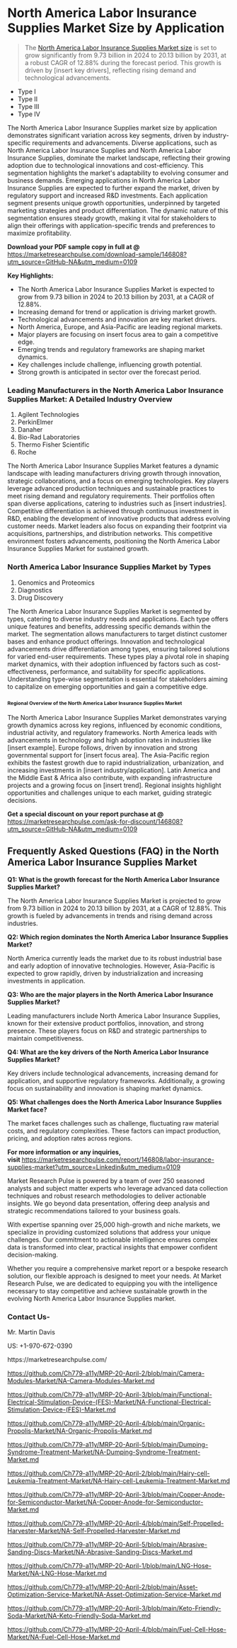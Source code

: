 <h1>North America Labor Insurance Supplies Market&nbsp;Size by Application</h1><blockquote><p>The <a href="https://marketresearchpulse.com/download-sample/146808?utm_source=GitHub-NA&amp;utm_medium=0109">North America Labor Insurance Supplies Market size</a> is set to grow significantly from 9.73 billion in 2024 to 20.13 billion by 2031, at a robust CAGR of 12.88% during the forecast period. This growth is driven by [insert key drivers], reflecting rising demand and technological advancements.</p></blockquote><ul><li>Type I<li> Type II<li> Type III<li> Type IV</li></ul><p>The North America Labor Insurance Supplies market size by application demonstrates significant variation across key segments, driven by industry-specific requirements and advancements. Diverse applications, such as North America Labor Insurance Supplies and North America Labor Insurance Supplies, dominate the market landscape, reflecting their growing adoption due to technological innovations and cost-efficiency. This segmentation highlights the market's adaptability to evolving consumer and business demands. Emerging applications in North America Labor Insurance Supplies are expected to further expand the market, driven by regulatory support and increased R&D investments. Each application segment presents unique growth opportunities, underpinned by targeted marketing strategies and product differentiation. The dynamic nature of this segmentation ensures steady growth, making it vital for stakeholders to align their offerings with application-specific trends and preferences to maximize profitability.</p><p><strong>Download your PDF sample copy in full at @ </strong><a href="https://marketresearchpulse.com/download-sample/146808?utm_source=GitHub-NA&amp;utm_medium=0109">https://marketresearchpulse.com/download-sample/146808?utm_source=GitHub-NA&amp;utm_medium=0109</a></p><p><strong>Key Highlights: </strong></p><ul><li>The North America Labor Insurance Supplies Market is expected to grow from 9.73 billion in 2024 to 20.13 billion by 2031, at a CAGR of 12.88%.</li><li>Increasing demand for trend or application is driving market growth.</li><li>Technological advancements and innovation are key market drivers.</li><li>North America, Europe, and Asia-Pacific are leading regional markets.</li><li>Major players are focusing on insert focus area to gain a competitive edge.</li><li>Emerging trends and regulatory frameworks are shaping market dynamics.</li><li>Key challenges include challenge, influencing growth potential.</li><li>Strong growth is anticipated in sector over the forecast period.</li></ul><h3>Leading Manufacturers in the North America Labor Insurance Supplies Market: A Detailed Industry Overview</h3><ol><li>Agilent Technologies</li><li>PerkinElmer</li><li>Danaher</li><li>Bio-Rad Laboratories</li><li>Thermo Fisher Scientific</li><li>Roche</li></ol><div class="flex max-w-full flex-col flex-grow"><div class="min-h-8 text-message flex w-full flex-col items-end gap-2 whitespace-normal break-words [.text-message+&amp;]:mt-5" dir="auto" data-message-author-role="assistant" data-message-id="fd8432e4-4910-450d-b182-61b7bfb0a01f" data-message-model-slug="gpt-4o"><div class="flex w-full flex-col gap-1 empty:hidden first:pt-[3px]"><div class="markdown prose w-full break-words dark:prose-invert light"><p>The North America Labor Insurance Supplies Market features a dynamic landscape with leading manufacturers driving growth through innovation, strategic collaborations, and a focus on emerging technologies. Key players leverage advanced production techniques and sustainable practices to meet rising demand and regulatory requirements. Their portfolios often span diverse applications, catering to industries such as [insert industries]. Competitive differentiation is achieved through continuous investment in R&amp;D, enabling the development of innovative products that address evolving customer needs. Market leaders also focus on expanding their footprint via acquisitions, partnerships, and distribution networks. This competitive environment fosters advancements, positioning the North America Labor Insurance Supplies Market for sustained growth.</p></div></div></div></div><h3>North America Labor Insurance Supplies Market by Types</h3><ol><li>Genomics and Proteomics<li> Diagnostics<li> Drug Discovery</li></ol><div class="flex max-w-full flex-col flex-grow"><div class="min-h-8 text-message flex w-full flex-col items-end gap-2 whitespace-normal break-words [.text-message+&amp;]:mt-5" dir="auto" data-message-author-role="assistant" data-message-id="084470be-0bb7-4664-bddf-5156b4f41249" data-message-model-slug="gpt-4o-mini"><div class="flex w-full flex-col gap-1 empty:hidden first:pt-[3px]"><div class="markdown prose w-full break-words dark:prose-invert light"><p>The North America Labor Insurance Supplies Market is segmented by types, catering to diverse industry needs and applications. Each type offers unique features and benefits, addressing specific demands within the market. The segmentation allows manufacturers to target distinct customer bases and enhance product offerings. Innovation and technological advancements drive differentiation among types, ensuring tailored solutions for varied end-user requirements. These types play a pivotal role in shaping market dynamics, with their adoption influenced by factors such as cost-effectiveness, performance, and suitability for specific applications. Understanding type-wise segmentation is essential for stakeholders aiming to capitalize on emerging opportunities and gain a competitive edge.</p></div></div></div></div><h3><span style="font-size: 11px;">Regional Overview of the North America Labor Insurance Supplies Market</span></h3><div class="flex max-w-full flex-col flex-grow"><div class="min-h-8 text-message flex w-full flex-col items-end gap-2 whitespace-normal break-words [.text-message+&amp;]:mt-5" dir="auto" data-message-author-role="assistant" data-message-id="e9038762-ce64-4e30-91c9-9bd413514231" data-message-model-slug="gpt-4o-mini"><div class="flex w-full flex-col gap-1 empty:hidden first:pt-[3px]"><div class="markdown prose w-full break-words dark:prose-invert light"><p>The North America Labor Insurance Supplies Market demonstrates varying growth dynamics across key regions, influenced by economic conditions, industrial activity, and regulatory frameworks. North America leads with advancements in technology and high adoption rates in industries like [insert example]. Europe follows, driven by innovation and strong governmental support for [insert focus area]. The Asia-Pacific region exhibits the fastest growth due to rapid industrialization, urbanization, and increasing investments in [insert industry/application]. Latin America and the Middle East &amp; Africa also contribute, with expanding infrastructure projects and a growing focus on [insert trend]. Regional insights highlight opportunities and challenges unique to each market, guiding strategic decisions.</p></div></div></div></div><p><strong>Get a special discount on your report purchase at @ </strong><a href="https://marketresearchpulse.com/ask-for-discount/146808?utm_source=GitHub-NA&amp;utm_medium=0109">https://marketresearchpulse.com/ask-for-discount/146808?utm_source=GitHub-NA&amp;utm_medium=0109</a></p><h2>Frequently Asked Questions (FAQ) in the North America Labor Insurance Supplies Market</h2><p><strong>Q1: What is the growth forecast for the North America Labor Insurance Supplies Market?</strong></p><p>The North America Labor Insurance Supplies Market is projected to grow from 9.73 billion in 2024 to 20.13 billion by 2031, at a CAGR of 12.88%. This growth is fueled by advancements in trends and rising demand across industries.</p><p><strong>Q2: Which region dominates the North America Labor Insurance Supplies Market?</strong></p><p>North America currently leads the market due to its robust industrial base and early adoption of innovative technologies. However, Asia-Pacific is expected to grow rapidly, driven by industrialization and increasing investments in application.</p><p><strong>Q3: Who are the major players in the North America Labor Insurance Supplies Market?</strong></p><p>Leading manufacturers include North America Labor Insurance Supplies, known for their extensive product portfolios, innovation, and strong presence. These players focus on R&amp;D and strategic partnerships to maintain competitiveness.</p><p><strong>Q4: What are the key drivers of the North America Labor Insurance Supplies Market?</strong></p><p>Key drivers include technological advancements, increasing demand for application, and supportive regulatory frameworks. Additionally, a growing focus on sustainability and innovation is shaping market dynamics.</p><p><strong>Q5: What challenges does the North America Labor Insurance Supplies Market face?</strong></p><p>The market faces challenges such as challenge, fluctuating raw material costs, and regulatory complexities. These factors can impact production, pricing, and adoption rates across regions.</p><p><strong>For more information or any inquiries, visit&nbsp;</strong><a href="https://marketresearchpulse.com/report/146808/labor-insurance-supplies-market?utm_source=Linkedin&utm_medium=0109">https://marketresearchpulse.com/report/146808/labor-insurance-supplies-market?utm_source=Linkedin&utm_medium=0109</a></p><p>Market Research Pulse is powered by a team of over 250 seasoned analysts and subject matter experts who leverage advanced data collection techniques and robust research methodologies to deliver actionable insights. We go beyond data presentation, offering deep analysis and strategic recommendations tailored to your business goals.</p><p>With expertise spanning over 25,000 high-growth and niche markets, we specialize in providing customized solutions that address your unique challenges. Our commitment to actionable intelligence ensures complex data is transformed into clear, practical insights that empower confident decision-making.</p><p>Whether you require a comprehensive market report or a bespoke research solution, our flexible approach is designed to meet your needs. At Market Research Pulse, we are dedicated to equipping you with the intelligence necessary to stay competitive and achieve sustainable growth in the evolving North America Labor Insurance Supplies market.</p><h3><strong>Contact Us-</strong></h3><p>Mr. Martin Davis</p><p>US: +1-970-672-0390</p><p>https://marketresearchpulse.com/</p><p><a href="https://github.com/Ch779-a11y/MRP-20-April-2/blob/main/Camera-Modules-Market/NA-Camera-Modules-Market.md">https://github.com/Ch779-a11y/MRP-20-April-2/blob/main/Camera-Modules-Market/NA-Camera-Modules-Market.md</a></p><p><a href="https://github.com/Ch779-a11y/MRP-20-April-3/blob/main/Functional-Electrical-Stimulation-Device-(FES)-Market/NA-Functional-Electrical-Stimulation-Device-(FES)-Market.md">https://github.com/Ch779-a11y/MRP-20-April-3/blob/main/Functional-Electrical-Stimulation-Device-(FES)-Market/NA-Functional-Electrical-Stimulation-Device-(FES)-Market.md</a></p><p><a href="https://github.com/Ch779-a11y/MRP-20-April-4/blob/main/Organic-Propolis-Market/NA-Organic-Propolis-Market.md">https://github.com/Ch779-a11y/MRP-20-April-4/blob/main/Organic-Propolis-Market/NA-Organic-Propolis-Market.md</a></p><p><a href="https://github.com/Ch779-a11y/MRP-20-April-5/blob/main/Dumping-Syndrome-Treatment-Market/NA-Dumping-Syndrome-Treatment-Market.md">https://github.com/Ch779-a11y/MRP-20-April-5/blob/main/Dumping-Syndrome-Treatment-Market/NA-Dumping-Syndrome-Treatment-Market.md</a></p><p><a href="https://github.com/Ch779-a11y/MRP-20-April-2/blob/main/Hairy-cell-Leukemia-Treatment-Market/NA-Hairy-cell-Leukemia-Treatment-Market.md">https://github.com/Ch779-a11y/MRP-20-April-2/blob/main/Hairy-cell-Leukemia-Treatment-Market/NA-Hairy-cell-Leukemia-Treatment-Market.md</a></p><p><a href="https://github.com/Ch779-a11y/MRP-20-April-3/blob/main/Copper-Anode-for-Semiconductor-Market/NA-Copper-Anode-for-Semiconductor-Market.md">https://github.com/Ch779-a11y/MRP-20-April-3/blob/main/Copper-Anode-for-Semiconductor-Market/NA-Copper-Anode-for-Semiconductor-Market.md</a></p><p><a href="https://github.com/Ch779-a11y/MRP-20-April-4/blob/main/Self-Propelled-Harvester-Market/NA-Self-Propelled-Harvester-Market.md">https://github.com/Ch779-a11y/MRP-20-April-4/blob/main/Self-Propelled-Harvester-Market/NA-Self-Propelled-Harvester-Market.md</a></p><p><a href="https://github.com/Ch779-a11y/MRP-20-April-5/blob/main/Abrasive-Sanding-Discs-Market/NA-Abrasive-Sanding-Discs-Market.md">https://github.com/Ch779-a11y/MRP-20-April-5/blob/main/Abrasive-Sanding-Discs-Market/NA-Abrasive-Sanding-Discs-Market.md</a></p><p><a href="https://github.com/Ch779-a11y/MRP-20-April-1/blob/main/LNG-Hose-Market/NA-LNG-Hose-Market.md">https://github.com/Ch779-a11y/MRP-20-April-1/blob/main/LNG-Hose-Market/NA-LNG-Hose-Market.md</a></p><p><a href="https://github.com/Ch779-a11y/MRP-20-April-2/blob/main/Asset-Optimization-Service-Market/NA-Asset-Optimization-Service-Market.md">https://github.com/Ch779-a11y/MRP-20-April-2/blob/main/Asset-Optimization-Service-Market/NA-Asset-Optimization-Service-Market.md</a></p><p><a href="https://github.com/Ch779-a11y/MRP-20-April-3/blob/main/Keto-Friendly-Soda-Market/NA-Keto-Friendly-Soda-Market.md">https://github.com/Ch779-a11y/MRP-20-April-3/blob/main/Keto-Friendly-Soda-Market/NA-Keto-Friendly-Soda-Market.md</a></p><p><a href="https://github.com/Ch779-a11y/MRP-20-April-4/blob/main/Fuel-Cell-Hose-Market/NA-Fuel-Cell-Hose-Market.md">https://github.com/Ch779-a11y/MRP-20-April-4/blob/main/Fuel-Cell-Hose-Market/NA-Fuel-Cell-Hose-Market.md</a></p>
